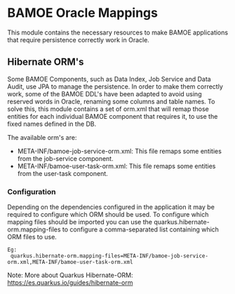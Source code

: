 # BAMOE Oracle Mappings
This module contains the necessary resources to make BAMOE applications that require persistence 
correctly work in Oracle.


## Hibernate ORM's

Some BAMOE Components, such as Data Index, Job Service and Data Audit, use JPA to manage the persistence. 
In order to make them correctly work, some of the BAMOE DDL's have been adapted to avoid using reserved 
words in Oracle, renaming some columns and table names. To solve this, this module contains a set of orm.xml
that will remap those entities for each individual BAMOE component that requires it, to use the fixed names defined 
in the DB.

 The available orm's are:
-    META-INF/bamoe-job-service-orm.xml: This file remaps some entities from the job-service component.
-    META-INF/bamoe-user-task-orm.xml: This file remaps some entities from the user-task component.

### Configuration

Depending on the dependencies configured in the application it may be required to configure which ORM should be used. 
To configure which mapping files should be imported you can use the quarkus.hibernate-orm.mapping-files to configure
a comma-separated list containing which ORM  files to use.

````
Eg:
 quarkus.hibernate-orm.mapping-files=META-INF/bamoe-job-service-orm.xml,META-INF/bamoe-user-task-orm.xml
````
Note: 
 More about Quarkus Hibernate-ORM: https://es.quarkus.io/guides/hibernate-orm
